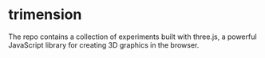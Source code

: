 # trimension
 The repo contains a collection of experiments built with three.js, a powerful JavaScript library for creating 3D graphics in the browser.
